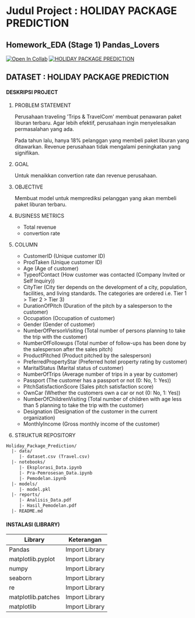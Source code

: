 
# Judul Project : HOLIDAY PACKAGE PREDICTION
## Homework_EDA (Stage 1) Pandas_Lovers

[![Open In Collab](https://colab.research.google.com/assets/colab-badge.svg)](https://colab.research.google.com/drive/1og6cvaGaytVXbDfEG2YFAhy9YhaIQPVY?usp=sharing#scrollTo=fQlFGqU0NjD-)
[![HOLIDAY PACKAGE PREDICTION](https://www.google.com/url?sa=i&url=https%3A%2F%2Fen.wikipedia.org%2Fwiki%2FKaggle&psig=AOvVaw3E3hv0B79JU7szNdHXY3lN&ust=1685282137327000&source=images&cd=vfe&ved=0CBEQjRxqFwoTCKDmt6rTlf8CFQAAAAAdAAAAABAE)](https://www.kaggle.com/datasets/susant4learning/holiday-package-purchase-prediction/code)

## DATASET : HOLIDAY PACKAGE PREDICTION
#### DESKRIPSI PROJECT

1. PROBLEM STATEMENT

    Perusahaan traveling 'Trips & TravelCom' membuat penawaran paket liburan terbaru. Agar lebih efektif, perusahaan ingin menyelesaikan permasalahan yang ada.

    Pada tahun lalu, hanya 18% pelanggan yang membeli paket liburan yang ditawarkan.
Revenue perusahaan tidak mengalami peningkatan yang signifikan.
2. GOAL

    Untuk menaikkan convertion rate dan revenue perusahaan.

3. OBJECTIVE

    Membuat model untuk memprediksi pelanggan yang akan membeli paket liburan terbaru.

4. BUSINESS METRICS

    - Total revenue
    - convertion rate

5. COLUMN
    - CustomerID (Unique customer ID)
    - ProdTaken (Unique customer ID)
    - Age (Age of customer)
    - TypeofContact (How customer was contacted (Company Invited or Self Inquiry))
    - CityTier (City tier depends on the development of a city, population, facilities, and living standards. The categories are ordered i.e. Tier 1 > Tier 2 > Tier 3)
    - DurationOfPitch (Duration of the pitch by a salesperson to the customer)
    - Occupation (Occupation of customer)
    - Gender (Gender of customer)
    - NumberOfPersonVisiting (Total number of persons planning to take the trip with the customer)
    - NumberOfFollowups (Total number of follow-ups has been done by the salesperson after the sales pitch)
    - ProductPitched (Product pitched by the salesperson)
    - PreferredPropertyStar (Preferred hotel property rating by customer)
    - MaritalStatus (Marital status of customer)
    - NumberOfTrips (Average number of trips in a year by customer)
    - Passport (The customer has a passport or not (0: No, 1: Yes))
    - PitchSatisfactionScore (Sales pitch satisfaction score)
    - OwnCar (Whether the customers own a car or not (0: No, 1: Yes))
    - NumberOfChildrenVisiting (Total number of children with age less than 5 planning to take the trip with the customer)
    - Designation (Designation of the customer in the current organization)
    - MonthlyIncome (Gross monthly income of the customer)
    
6. STRUKTUR REPOSITORY

```html
Holiday_Package_Prediction/
  |- data/
     |- dataset.csv (Travel.csv)
  |- notebooks/
     |- Eksplorasi_Data.ipynb
     |- Pra-Pemrosesan_Data.ipynb
     |- Pemodelan.ipynb
  |- models/
     |- model.pkl
  |- reports/
     |- Analisis_Data.pdf
     |- Hasil_Pemodelan.pdf
  |- README.md 
```


#### INSTALASI (LIBRARY)

| Library | Keterangan |
| ------ | ------ |
| Pandas | Import Library |
| matplotlib.pyplot | Import Library |
| numpy | Import Library |
| seaborn | Import Library |
| re | Import Library |
| matplotlib.patches | Import Library |
| matplotlib | Import Library |



